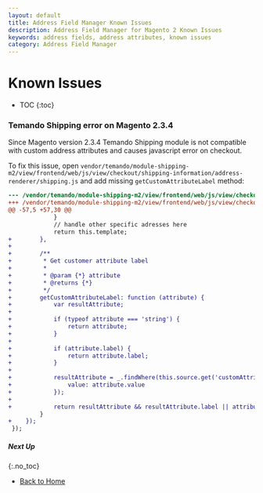 ```yaml
---
layout: default
title: Address Field Manager Known Issues
description: Address Field Manager for Magento 2 Known Issues
keywords: address fields, address attributes, known issues
category: Address Field Manager
---
```


# Known Issues

* TOC
{:toc}

### Temando Shipping error on Magento 2.3.4

Since Magento version 2.3.4 Temando Shipping module is not compatible with
custom address attributes and causes javascript error on checkout.

To fix this issue, open `vendor/temando/module-shipping-m2/view/frontend/web/js/view/checkout/shipping-information/address-renderer/shipping.js` and add missing `getCustomAttributeLabel` method:

```diff
--- /vendor/temando/module-shipping-m2/view/frontend/web/js/view/checkout/shipping-information/address-renderer/shipping.js
+++ /vendor/temando/module-shipping-m2/view/frontend/web/js/view/checkout/shipping-information/address-renderer/shipping.js
@@ -57,5 +57,30 @@
             }
             // handle other specific adresses here
             return this.template;
+        },
+
+        /**
+         * Get customer attribute label
+         *
+         * @param {*} attribute
+         * @returns {*}
+         */
+        getCustomAttributeLabel: function (attribute) {
+            var resultAttribute;
+
+            if (typeof attribute === 'string') {
+                return attribute;
+            }
+
+            if (attribute.label) {
+                return attribute.label;
+            }
+
+            resultAttribute = _.findWhere(this.source.get('customAttributes')[attribute['attribute_code']], {
+                value: attribute.value
+            });
+
+            return resultAttribute && resultAttribute.label || attribute.value;
         }
+    });
 });
```

##### Next Up
{:.no_toc}

 -  [Back to Home](/m2/extensions/address-field-manager/)
